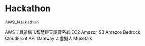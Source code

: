 # Hackathon
AWS_Hackathon

AWS工具架構
1.智慧聊天語音系統
  EC2
  Amazon S3
  Amazon Bedrock
  CloudFront
  API Gateway
2.虛擬人
  Musetalk
